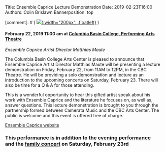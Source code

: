 Title: Ensemble Caprice Lecture Demonstration
Date: 2019-02-23T16:00
Authors: Colin Brislawn
Bannerposition: top

[comment]: # ( [![ ]({filename}/images/2017-2018/aeolus-quartet-400.jpg){:width="200px", .floatleft}]({filename}./AeolusQuartet.md) )


#### February 22, 2019 11:00 am at [Columbia Basin College, Performing Arts Theatre](https://goo.gl/maps/kNZ4DFSqJUNVorCE6)


_Ensemble Caprice Artist Director Matthias Maute_

The Columbia Basin College Arts Center is pleased to announce that Ensemble Caprice Artist Director Matthias Maute will be presenting a lecture demonstration on Friday, February 22, from 11AM to 12PM, in the CBC Theatre.  He will be providing a solo demonstration and lecture as an introduction to the upcoming concerts on Saturday, February 23.  There will also be time for a Q & A for those attending.

This is a wonderful opportunity to hear this gifted artist speak about his work with Ensemble Caprice and the literature he focuses on, as well as, answer questions.  This lecture demonstration is brought to you through the partnership formed between Camerata Music and the CBC Arts Center.  The public is welcome and this event is offered free of charge. 


[Ensemble Caprice website](http://ensemblecaprice.com/en/)

### This performance is in addition to the [evening performance]({filename}/2018-2019/EnsembleCaprice.md) and the [family concert]({filename}/2018-2019/EnsembleCapriceFamily.md) on Saturday, February 23rd

